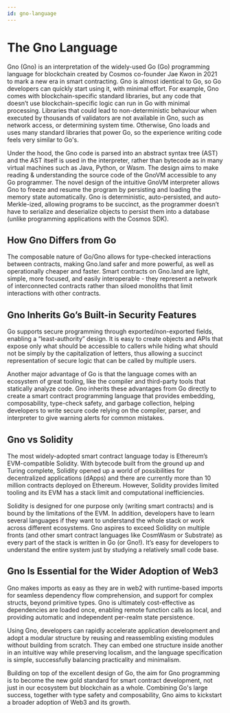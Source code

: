 ```yaml
---
id: gno-language
---
```


# The Gno Language

Gno (Gno) is an interpretation of the widely-used Go (Go) programming language for blockchain created by Cosmos
co-founder Jae Kwon in 2021 to mark a new era in smart contracting. Gno is almost identical to Go, so Go developers can
quickly start using it, with minimal effort. For example, Gno comes with blockchain-specific standard libraries, but any
code that doesn’t use blockchain-specific logic can run in Go with minimal processing. Libraries that could lead to
non-deterministic behaviour when executed by thousands of validators are not available in Gno, such as network access,
or determining system time. Otherwise, Gno loads and uses many standard libraries that power Go, so the experience
writing code feels very similar to Go's.

Under the hood, the Gno code is parsed into an abstract syntax tree (AST) and the AST itself is used in the interpreter,
rather than bytecode as in many virtual machines such as Java, Python, or Wasm. The design aims to make reading &
understanding the source code of the GnoVM accessible to any Go programmer. The novel design of the intuitive GnoVM
interpreter allows Gno to freeze and resume the program by persisting and loading the memory state automatically. Gno is
deterministic, auto-persisted, and auto-Merkle-ized, allowing programs to be succinct, as the programmer doesn’t have to
serialize and deserialize objects to persist them into a database (unlike programming applications with the Cosmos SDK).

## How Gno Differs from Go

The composable nature of Go/Gno allows for type-checked interactions between contracts, making Gno.land safer and more
powerful, as well as operationally cheaper and faster. Smart contracts on Gno.land are light, simple, more focused, and
easily interoperable - they represent a network of interconnected contracts rather than siloed monoliths that limit
interactions with other contracts.

## Gno Inherits Go’s Built-in Security Features

Go supports secure programming through exported/non-exported fields, enabling a “least-authority” design. It is easy to
create objects and APIs that expose only what should be accessible to callers while hiding what should not be simply by
the capitalization of letters, thus allowing a succinct representation of secure logic that can be called by multiple
users.

Another major advantage of Go is that the language comes with an ecosystem of great tooling, like the compiler and
third-party tools that statically analyze code. Gno inherits these advantages from Go directly to create a smart
contract programming language that provides embedding, composability, type-check safety, and garbage collection, helping
developers to write secure code relying on the compiler, parser, and interpreter to give warning alerts for common
mistakes.

## Gno vs Solidity

The most widely-adopted smart contract language today is Ethereum’s EVM-compatible Solidity. With bytecode built from
the ground up and Turing complete, Solidity opened up a world of possibilities for decentralized applications (dApps)
and there are currently more than 10 million contracts deployed on Ethereum. However, Solidity provides limited tooling
and its EVM has a stack limit and computational inefficiencies.

Solidity is designed for one purpose only (writing smart contracts) and is bound by the limitations of the EVM. In
addition, developers have to learn several languages if they want to understand the whole stack or work across different
ecosystems. Gno aspires to exceed Solidity on multiple fronts (and other smart contract languages like CosmWasm or
Substrate) as every part of the stack is written in Go (or Gno!). It’s easy for developers to understand the entire system just
by studying a relatively small code base.

## Gno Is Essential for the Wider Adoption of Web3

Gno makes imports as easy as they are in web2 with runtime-based imports for seamless dependency flow comprehension, and
support for complex structs, beyond primitive types. Gno is ultimately cost-effective as dependencies are loaded once,
enabling remote function calls as local, and providing automatic and independent per-realm state persistence.

Using Gno, developers can rapidly accelerate application development and adopt a modular structure by reusing and
reassembling existing modules without building from scratch. They can embed one structure inside another in an intuitive
way while preserving localism, and the language specification is simple, successfully balancing practicality and
minimalism.

Building on top of the excellent design of Go, the aim for Gno programming is to become the new gold standard for smart
contract development, not just in our ecosystem but blockchain as a whole. Combining Go's large success, together with
type safety and composability, Gno aims to kickstart a broader adoption of Web3 and its growth.

